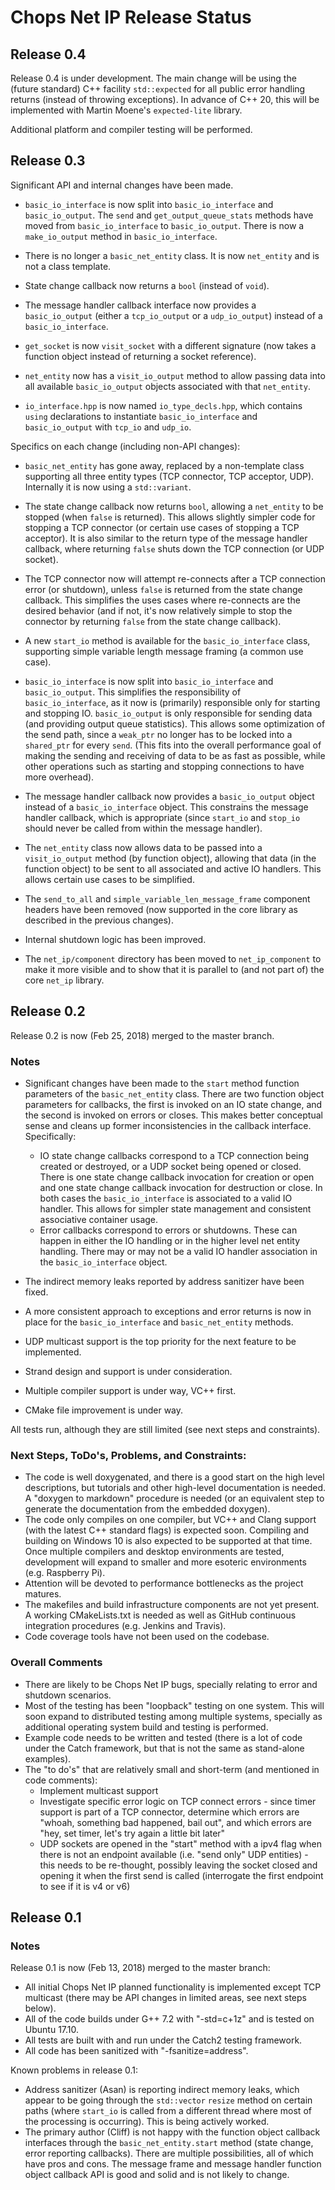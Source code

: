 # Chops Net IP Release Status

## Release 0.4

Release 0.4 is under development. The main change will be using the (future standard) C++ facility `std::expected` for all public error handling returns (instead of throwing exceptions). In advance of C++ 20, this will be implemented with Martin Moene's `expected-lite` library.

Additional platform and compiler testing will be performed.

## Release 0.3

Significant API and internal changes have been made. 

- `basic_io_interface` is now split into `basic_io_interface` and `basic_io_output`. The `send` and `get_output_queue_stats` methods have moved from `basic_io_interface` to `basic_io_output`. There is now a `make_io_output` method in `basic_io_interface`.

- There is no longer a `basic_net_entity` class. It is now `net_entity` and is not a class template.

- State change callback now returns a `bool` (instead of `void`).

- The message handler callback interface now provides a `basic_io_output` (either a `tcp_io_output` or a `udp_io_output`) instead of a `basic_io_interface`.

- `get_socket` is now `visit_socket` with a different signature (now takes a function object instead of returning a socket reference).

- `net_entity` now has a `visit_io_output` method to allow passing data into all available `basic_io_output` objects associated with that `net_entity`.

- `io_interface.hpp` is now named `io_type_decls.hpp`, which contains `using` declarations to instantiate `basic_io_interface` and `basic_io_output` with `tcp_io` and `udp_io`.

Specifics on each change (including non-API changes):

- `basic_net_entity` has gone away, replaced by a non-template class supporting all three entity types (TCP connector, TCP acceptor, UDP). Internally it is now using a `std::variant`.

- The state change callback now returns `bool`, allowing a `net_entity` to be stopped (when `false` is returned). This allows slightly simpler code for stopping a TCP connector (or certain use cases of stopping a TCP acceptor). It is also similar to the return type of the message handler callback, where returning `false` shuts down the TCP connection (or UDP socket).

- The TCP connector now will attempt re-connects after a TCP connection error (or shutdown), unless `false` is returned from the state change callback. This simplifies the uses cases where re-connects are the desired behavior (and if not, it's now relatively simple to stop the connector by returning `false` from the state change callback).

- A new `start_io` method is available for the `basic_io_interface` class, supporting simple variable length message framing (a common use case).

- `basic_io_interface` is now split into `basic_io_interface` and `basic_io_output`. This simplifies the responsibility of `basic_io_interface`, as it now is (primarily) responsible only for starting and stopping IO. `basic_io_output` is only responsible for sending data (and providing output queue statistics). This allows some optimization of the send path, since a `weak_ptr` no longer has to be locked into a `shared_ptr` for every `send`. (This fits into the overall performance goal of making the sending and receiving of data to be as fast as possible, while other operations such as starting and stopping connections to have more overhead).

- The message handler callback now provides a `basic_io_output` object instead of a `basic_io_interface` object. This constrains the message handler callback, which is appropriate (since `start_io` and `stop_io` should never be called from within the message handler).

- The `net_entity` class now allows data to be passed into a `visit_io_output` method (by function object), allowing that data (in the function object) to be sent to all associated and active IO handlers. This allows certain use cases to be simplified.

- The `send_to_all` and `simple_variable_len_message_frame` component headers have been removed (now supported in the core library as described in the previous changes).

- Internal shutdown logic has been improved.

- The `net_ip/component` directory has been moved to `net_ip_component` to make it more visible and to show that it is parallel to (and not part of) the core `net_ip` library.

## Release 0.2

Release 0.2 is now (Feb 25, 2018) merged to the master branch.

### Notes

- Significant changes have been made to the `start` method function parameters of the `basic_net_entity` class. There are two function object parameters for callbacks, the first is invoked on an IO state change, and the second is invoked on errors or closes. This makes better conceptual sense and cleans up former inconsistencies in the callback interface. Specifically:
  - IO state change callbacks correspond to a TCP connection being created or destroyed, or a UDP socket being opened or closed. There is one state change callback invocation for creation or open and one state change callback invocation for destruction or close. In both cases the `basic_io_interface` is associated to a valid IO handler. This allows for simpler state management and consistent associative container usage.
  - Error callbacks correspond to errors or shutdowns. These can happen in either the IO handling or in the higher level net entity handling. There may or may not be a valid IO handler association in the `basic_io_interface` object.
- The indirect memory leaks reported by address sanitizer have been fixed.
- A more consistent approach to exceptions and error returns is now in place for the `basic_io_interface` and `basic_net_entity` methods.

- UDP multicast support is the top priority for the next feature to be implemented.
- Strand design and support is under consideration.
- Multiple compiler support is under way, VC++ first.
- CMake file improvement is under way.

All tests run, although they are still limited (see next steps and constraints).


### Next Steps, ToDo's, Problems, and Constraints:

- The code is well doxygenated, and there is a good start on the high level descriptions, but tutorials and other high-level documentation is needed. A "doxygen to markdown" procedure is needed (or an equivalent step to generate the documentation from the embedded doxygen).
- The code only compiles on one compiler, but VC++ and Clang support (with the latest C++ standard flags) is expected soon. Compiling and building on Windows 10 is also expected to be supported at that time. Once multiple compilers and desktop environments are tested, development will expand to smaller and more esoteric environments (e.g. Raspberry Pi).
- Attention will be devoted to performance bottlenecks as the project matures.
- The makefiles and build infrastructure components are not yet present. A working CMakeLists.txt is needed as well as GitHub continuous integration procedures (e.g. Jenkins and Travis).
- Code coverage tools have not been used on the codebase.

### Overall Comments

- There are likely to be Chops Net IP bugs, specially relating to error and shutdown scenarios.
- Most of the testing has been "loopback" testing on one system. This will soon expand to distributed testing among multiple systems, specially as additional operating system build and testing is performed.
- Example code needs to be written and tested (there is a lot of code under the Catch framework, but that is not the same as stand-alone examples).
- The "to do's" that are relatively small and short-term (and mentioned in code comments):
  - Implement multicast support
  - Investigate specific error logic on TCP connect errors - since timer support is part of a TCP connector, determine which errors are "whoah, something bad happened, bail out", and which errors are "hey, set timer, let's try again a little bit later"
  - UDP sockets are opened in the "start" method with a ipv4 flag when there is not an endpoint available (i.e. "send only" UDP entities) - this needs to be re-thought, possibly leaving the socket closed and opening it when the first send is called (interrogate the first endpoint to see if it is v4 or v6)

## Release 0.1

### Notes

Release 0.1 is now (Feb 13, 2018) merged to the master branch:

- All initial Chops Net IP planned functionality is implemented except TCP multicast (there may be API changes in limited areas, see next steps below).
- All of the code builds under G++ 7.2 with "-std=c+1z" and is tested on Ubuntu 17.10.
- All tests are built with and run under the Catch2 testing framework.
- All code has been sanitized with "-fsanitize=address".

Known problems in release 0.1:

- Address sanitizer (Asan) is reporting indirect memory leaks, which appear to be going through the `std::vector` `resize` method on certain paths (where `start_io` is called from a different thread where most of the processing is occurring). This is being actively worked.
- The primary author (Cliff) is not happy with the function object callback interfaces through the `basic_net_entity.start` method (state change, error reporting callbacks). There are multiple possibilities, all of which have pros and cons. The message frame and message handler function object callback API is good and solid and is not likely to change.
